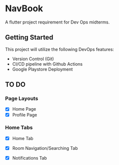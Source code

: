 # NavBook

A flutter project requirement for Dev Ops midterms.

## Getting Started

This project will utilize the following DevOps features:
- Version Control (Git)
- CI/CD pipeline with Github Actions
- Google Playstore Deployment

## TO DO

### Page Layouts
- [x] Home Page
- [x] Profile Page

### Home Tabs
- [x] Home Tab
- [x] Room Navigation/Searching Tab
- [x] Notifications Tab

